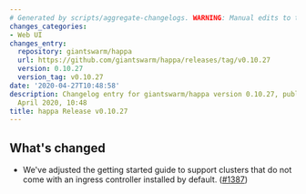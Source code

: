 ```yaml
---
# Generated by scripts/aggregate-changelogs. WARNING: Manual edits to this files will be overwritten.
changes_categories:
- Web UI
changes_entry:
  repository: giantswarm/happa
  url: https://github.com/giantswarm/happa/releases/tag/v0.10.27
  version: 0.10.27
  version_tag: v0.10.27
date: '2020-04-27T10:48:58'
description: Changelog entry for giantswarm/happa version 0.10.27, published on 27
  April 2020, 10:48
title: happa Release v0.10.27
---
```


## What's changed

- We've adjusted the getting started guide to support clusters that do not come with an ingress controller installed by default. ([#1387](https://github.com/giantswarm/happa/pull/1387))

